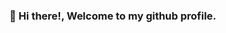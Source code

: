### 👋 Hi there!, Welcome to my github profile.

<!--
- 🔭 I am a Health Informatics analyst with a chemical engineering focusing on health services performance, research, data analysis and machine learning.
- 🌱 Iam currently learning big data and machine learning.
- 👯 I’m looking to collaborate on new projects and research.
- 💬 Ask me about collaborations and publications.
- 📫 How to reach me: LinkedIN
- ⚡ Fun fact: I love travelling and networking!
-->
